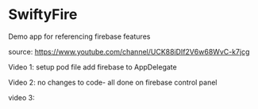 # SwiftyFire
Demo app for referencing firebase features

source: https://www.youtube.com/channel/UCK88iDIf2V6w68WvC-k7jcg

Video 1:
setup pod file
add firebase to AppDelegate

Video 2: no changes to code- all done on firebase control panel

video 3:
